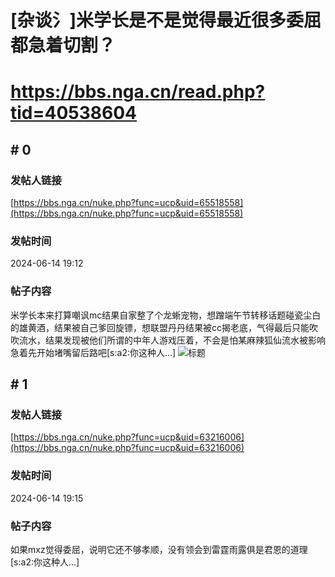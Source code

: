 # [杂谈氵]米学长是不是觉得最近很多委屈都急着切割？
# https://bbs.nga.cn/read.php?tid=40538604

## \# 0
### 发帖人链接
[https://bbs.nga.cn/nuke.php?func=ucp&uid=65518558](https://bbs.nga.cn/nuke.php?func=ucp&uid=65518558)
### 发帖时间
2024-06-14 19:12
### 帖子内容
米学长本来打算嘲讽mc结果自家整了个龙蜥宠物，想蹭端午节转移话题碰瓷尘白的雄黄酒，结果被自己爹回旋镖，想联盟丹丹结果被cc揭老底，气得最后只能吹吹流水，结果发现被他们所谓的中年人游戏压着，不会是怕某麻辣狐仙流水被影响急着先开始堵嘴留后路吧[s:a2:你这种人…]
![标题](https://img.nga.178.com/attachments/mon_202406/14/bwQ19i-ez37K1vT1kSfg-sg.jpg)
## \# 1
### 发帖人链接
[https://bbs.nga.cn/nuke.php?func=ucp&uid=63216006](https://bbs.nga.cn/nuke.php?func=ucp&uid=63216006)
### 发帖时间
2024-06-14 19:15
### 帖子内容
如果mxz觉得委屈，说明它还不够孝顺，没有领会到雷霆雨露俱是君恩的道理[s:a2:你这种人…]
